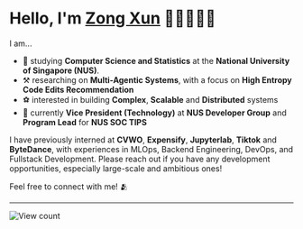 # Hello, I'm <a rel="nofollow noopener noreferrer" target="_blank" href="https://www.linkedin.com/in/lzongxun/">Zong Xun</a> 👋🏻🧑🏻‍💻

I am... 

- 📖 studying **Computer Science and Statistics** at the **National University of Singapore (NUS)**.
- ⚒️ researching on **Multi-Agentic Systems**, with a focus on **High Entropy Code Edits Recommendation** 
- ⚽ interested in building **Complex**, **Scalable** and **Distributed** systems
- 🤺 currently **Vice President (Technology)** at **NUS Developer Group** and **Program Lead** for **NUS SOC TIPS**

I have previously interned at **CVWO**, **Expensify**, **Jupyterlab**, **Tiktok** and **ByteDance**, with experiences in MLOps, Backend Engineering, DevOps, and Fullstack Development. Please reach out if you have any development opportunities, especially large-scale and ambitious ones!

Feel free to connect with me! 🫂

<hr/> 

<img alt="View count" src="https://komarev.com/ghpvc/?username=Zxun2&color=green">

